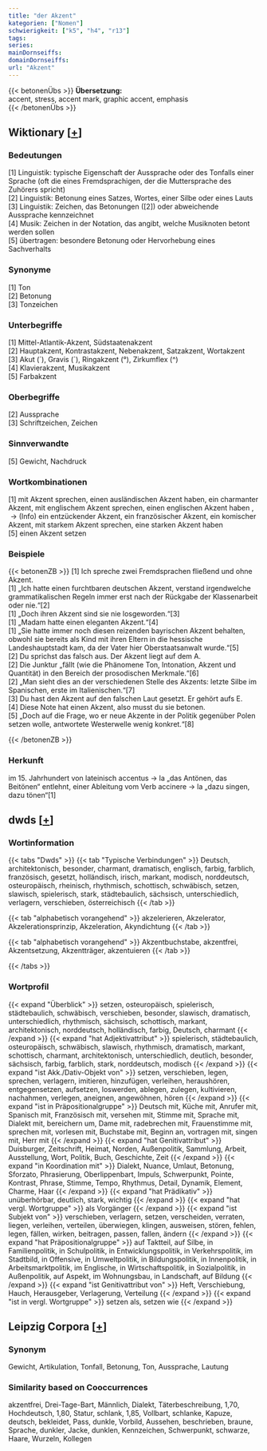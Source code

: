 ```yaml
---
title: "der Akzent"
kategorien: ["Nomen"]
schwierigkeit: ["k5", "h4", "r13"]
tags:
series:
mainDornseiffs:
domainDornseiffs:
url: "Akzent"
---
```


{{< betonenÜbs >}}
**Übersetzung:**  
accent, stress, accent mark, graphic accent, emphasis  
{{< /betonenÜbs >}}

## Wiktionary [[+](https://de.wiktionary.org/wiki/Akzent)]

### Bedeutungen
[1] Linguistik: typische Eigenschaft der Aussprache oder des Tonfalls einer Sprache (oft die eines Fremdsprachigen, der die Muttersprache des Zuhörers spricht)  
[2] Linguistik: Betonung eines Satzes, Wortes, einer Silbe oder eines Lauts  
[3] Linguistik: Zeichen, das Betonungen ([2]) oder abweichende Aussprache kennzeichnet  
[4] Musik: Zeichen in der Notation, das angibt, welche Musiknoten betont werden sollen  
[5] übertragen: besondere Betonung oder Hervorhebung eines Sachverhalts  

### Synonyme
[1] Ton  
[2] Betonung  
[3] Tonzeichen  

### Unterbegriffe
[1] Mittel-Atlantik-Akzent, Südstaatenakzent  
[2] Hauptakzent, Kontrastakzent, Nebenakzent, Satzakzent, Wortakzent  
[3] Akut (´), Gravis (`), Ringakzent (°), Zirkumflex (^)  
[4] Klavierakzent, Musikakzent  
[5] Farbakzent  

### Oberbegriffe
[2] Aussprache  
[3] Schriftzeichen, Zeichen  

### Sinnverwandte
[5] Gewicht, Nachdruck  

### Wortkombinationen
[1] mit Akzent sprechen, einen ausländischen Akzent haben, ein charmanter Akzent, mit englischem Akzent sprechen, einen englischen Akzent haben ,  -> (Info) ein entzückender Akzent, ein französischer Akzent, ein komischer Akzent, mit starkem Akzent sprechen, eine starken Akzent haben  
[5] einen Akzent setzen  

### Beispiele
{{< betonenZB >}}
[1] Ich spreche zwei Fremdsprachen fließend und ohne Akzent.  
[1] „Ich hatte einen furchtbaren deutschen Akzent, verstand irgendwelche grammatikalischen Regeln immer erst nach der Rückgabe der Klassenarbeit oder nie.“[2]  
[1] „Doch ihren Akzent sind sie nie losgeworden.“[3]  
[1] „Madam hatte einen eleganten Akzent.“[4]  
[1] „Sie hatte immer noch diesen reizenden bayrischen Akzent behalten, obwohl sie bereits als Kind mit ihren Eltern in die hessische Landeshauptstadt kam, da der Vater hier Oberstaatsanwalt wurde.“[5]  
[2] Du sprichst das falsch aus. Der Akzent liegt auf dem A.  
[2] Die Junktur „fällt (wie die Phänomene Ton, Intonation, Akzent und Quantität) in den Bereich der prosodischen Merkmale.“[6]  
[2] „Man sieht dies an der verschiedenen Stelle des Akzents: letzte Silbe im Spanischen, erste im Italienischen.“[7]  
[3] Du hast den Akzent auf den falschen Laut gesetzt. Er gehört aufs E.  
[4] Diese Note hat einen Akzent, also musst du sie betonen.  
[5] „Doch auf die Frage, wo er neue Akzente in der Politik gegenüber Polen setzen wolle, antwortete Westerwelle wenig konkret.“[8]  

{{< /betonenZB >}}
### Herkunft
im 15. Jahrhundert von lateinisch accentus → la „das Antönen, das Beitönen“ entlehnt, einer Ableitung vom Verb accinere → la „dazu singen, dazu tönen“[1]  



## dwds [[+](https://www.dwds.de/wb/Akzent)]

### Wortinformation
{{< tabs "Dwds" >}}
{{< tab "Typische Verbindungen" >}}
Deutsch, architektonisch, besonder, charmant, dramatisch, englisch, farbig, farblich, französisch, gesetzt, holländisch, irisch, markant, modisch, norddeutsch, osteuropäisch, rheinisch, rhythmisch, schottisch, schwäbisch, setzen, slawisch, spielerisch, stark, städtebaulich, sächsisch, unterschiedlich, verlagern, verschieben, österreichisch
{{< /tab >}}

{{< tab "alphabetisch vorangehend" >}}
akzelerieren, Akzelerator, Akzelerationsprinzip, Akzeleration, Akyndichtung
{{< /tab >}}

{{< tab "alphabetisch vorangehend" >}}
Akzentbuchstabe, akzentfrei, Akzentsetzung, Akzentträger, akzentuieren
{{< /tab >}}

{{< /tabs >}}

### Wortprofil
{{< expand "Überblick" >}} setzen, osteuropäisch, spielerisch, städtebaulich, schwäbisch, verschieben, besonder, slawisch, dramatisch, unterschiedlich, rhythmisch, sächsisch, schottisch, markant, architektonisch, norddeutsch, holländisch, farbig, Deutsch, charmant {{< /expand >}}
{{< expand "hat Adjektivattribut" >}} spielerisch, städtebaulich, osteuropäisch, schwäbisch, slawisch, rhythmisch, dramatisch, markant, schottisch, charmant, architektonisch, unterschiedlich, deutlich, besonder, sächsisch, farbig, farblich, stark, norddeutsch, modisch {{< /expand >}}
{{< expand "ist Akk./Dativ-Objekt von" >}} setzen, verschieben, legen, sprechen, verlagern, imitieren, hinzufügen, verleihen, heraushören, entgegensetzen, aufsetzen, loswerden, ablegen, zulegen, kultivieren, nachahmen, verlegen, aneignen, angewöhnen, hören {{< /expand >}}
{{< expand "ist in Präpositionalgruppe" >}} Deutsch mit, Küche mit, Anrufer mit, Spanisch mit, Französisch mit, versehen mit, Stimme mit, Sprache mit, Dialekt mit, bereichern um, Dame mit, radebrechen mit, Frauenstimme mit, sprechen mit, vorlesen mit, Buchstabe mit, Beginn an, vortragen mit, singen mit, Herr mit {{< /expand >}}
{{< expand "hat Genitivattribut" >}} Duisburger, Zeitschrift, Heimat, Norden, Außenpolitik, Sammlung, Arbeit, Ausstellung, Wort, Politik, Buch, Geschichte, Zeit {{< /expand >}}
{{< expand "in Koordination mit" >}} Dialekt, Nuance, Umlaut, Betonung, Sforzato, Phrasierung, Oberlippenbart, Impuls, Schwerpunkt, Pointe, Kontrast, Phrase, Stimme, Tempo, Rhythmus, Detail, Dynamik, Element, Charme, Haar {{< /expand >}}
{{< expand "hat Prädikativ" >}} unüberhörbar, deutlich, stark, wichtig {{< /expand >}}
{{< expand "hat vergl. Wortgruppe" >}} als Vorgänger {{< /expand >}}
{{< expand "ist Subjekt von" >}} verschieben, verlagern, setzen, verscheiden, verraten, liegen, verleihen, verteilen, überwiegen, klingen, ausweisen, stören, fehlen, legen, fällen, wirken, beitragen, passen, fallen, ändern {{< /expand >}}
{{< expand "hat Präpositionalgruppe" >}} auf Taktteil, auf Silbe, in Familienpolitik, in Schulpolitik, in Entwicklungspolitik, in Verkehrspolitik, im Stadtbild, in Offensive, in Umweltpolitik, in Bildungspolitik, in Innenpolitik, in Arbeitsmarktpolitik, im Englische, in Wirtschaftspolitik, in Sozialpolitik, in Außenpolitik, auf Aspekt, im Wohnungsbau, in Landschaft, auf Bildung {{< /expand >}}
{{< expand "ist Genitivattribut von" >}} Heft, Verschiebung, Hauch, Herausgeber, Verlagerung, Verteilung {{< /expand >}}
{{< expand "ist in vergl. Wortgruppe" >}} setzen als, setzen wie {{< /expand >}}

## Leipzig Corpora [[+](https://corpora.uni-leipzig.de/en/res?word=Akzent&corpusId=deu_newscrawl-public_2018)]


### Synonym
Gewicht, Artikulation, Tonfall, Betonung, Ton, Aussprache, Lautung


### Similarity based on Cooccurrences
akzentfrei, Drei-Tage-Bart, Männlich, Dialekt, Täterbeschreibung, 1,70, Hochdeutsch, 1,80, Statur, schlank, 1,85, Vollbart, schlanke, Kapuze, deutsch, bekleidet, Pass, dunkle, Vorbild, Aussehen, beschrieben, braune, Sprache, dunkler, Jacke, dunklen, Kennzeichen, Schwerpunkt, schwarze, Haare, Wurzeln, Kollegen

